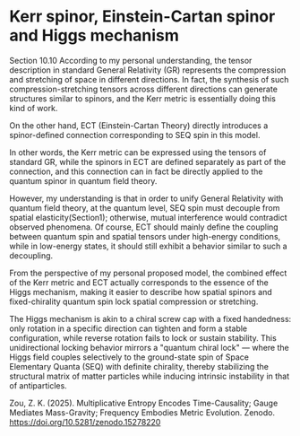 # Kerr spinor, Einstein-Cartan spinor and Higgs mechanism

 Section 10.10
 According to my personal understanding, the tensor description in standard General Relativity (GR) represents the compression and stretching of space in different directions. In fact, the synthesis of such compression-stretching tensors across different directions can generate structures similar to spinors, and the Kerr metric is essentially doing this kind of work.

 On the other hand, ECT (Einstein-Cartan Theory) directly introduces a spinor-defined connection corresponding to SEQ spin in this model.

In other words, the Kerr metric can be expressed using the tensors of standard GR, while the spinors in ECT are defined separately as part of the connection, and this connection can in fact be directly applied to the quantum spinor in quantum field theory.

 However, my understanding is that in order to unify General Relativity with quantum field theory, at the quantum level, SEQ spin must decouple from spatial elasticity(Section1); otherwise, mutual interference would contradict observed phenomena. Of course, ECT should mainly define the coupling between quantum spin and spatial tensors under high-energy conditions, while in low-energy states, it should still exhibit a behavior similar to such a decoupling.

 From the perspective of my personal proposed model, the combined effect of the Kerr metric and ECT actually corresponds to the essence of the Higgs mechanism, making it easier to describe how spatial spinors and fixed-chirality quantum spin lock spatial compression or stretching.

 The Higgs mechanism is akin to a chiral screw cap with a fixed handedness: only rotation in a specific direction can tighten and form a stable configuration, while reverse rotation fails to lock or sustain stability. This unidirectional locking behavior mirrors a "quantum chiral lock" — where the Higgs field couples selectively to the ground-state spin of Space Elementary Quanta (SEQ) with definite chirality, thereby stabilizing the structural matrix of matter particles while inducing intrinsic instability in that of antiparticles.

Zou, Z. K. (2025). Multiplicative Entropy Encodes Time-Causality; Gauge Mediates Mass-Gravity; Frequency Embodies Metric Evolution. Zenodo. https://doi.org/10.5281/zenodo.15278220
